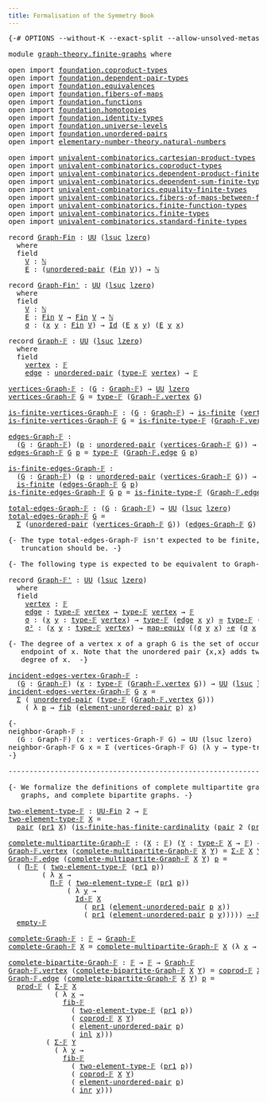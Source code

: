 ```yaml
---
title: Formalisation of the Symmetry Book
---
```


<pre class="Agda"><a id="60" class="Symbol">{-#</a> <a id="64" class="Keyword">OPTIONS</a> <a id="72" class="Pragma">--without-K</a> <a id="84" class="Pragma">--exact-split</a> <a id="98" class="Pragma">--allow-unsolved-metas</a> <a id="121" class="Symbol">#-}</a>

<a id="126" class="Keyword">module</a> <a id="133" href="graph-theory.finite-graphs.html" class="Module">graph-theory.finite-graphs</a> <a id="160" class="Keyword">where</a>

<a id="167" class="Keyword">open</a> <a id="172" class="Keyword">import</a> <a id="179" href="foundation.coproduct-types.html" class="Module">foundation.coproduct-types</a>
<a id="206" class="Keyword">open</a> <a id="211" class="Keyword">import</a> <a id="218" href="foundation.dependent-pair-types.html" class="Module">foundation.dependent-pair-types</a>
<a id="250" class="Keyword">open</a> <a id="255" class="Keyword">import</a> <a id="262" href="foundation.equivalences.html" class="Module">foundation.equivalences</a>
<a id="286" class="Keyword">open</a> <a id="291" class="Keyword">import</a> <a id="298" href="foundation.fibers-of-maps.html" class="Module">foundation.fibers-of-maps</a>
<a id="324" class="Keyword">open</a> <a id="329" class="Keyword">import</a> <a id="336" href="foundation.functions.html" class="Module">foundation.functions</a>
<a id="357" class="Keyword">open</a> <a id="362" class="Keyword">import</a> <a id="369" href="foundation.homotopies.html" class="Module">foundation.homotopies</a>
<a id="391" class="Keyword">open</a> <a id="396" class="Keyword">import</a> <a id="403" href="foundation.identity-types.html" class="Module">foundation.identity-types</a>
<a id="429" class="Keyword">open</a> <a id="434" class="Keyword">import</a> <a id="441" href="foundation.universe-levels.html" class="Module">foundation.universe-levels</a>
<a id="468" class="Keyword">open</a> <a id="473" class="Keyword">import</a> <a id="480" href="foundation.unordered-pairs.html" class="Module">foundation.unordered-pairs</a>
<a id="507" class="Keyword">open</a> <a id="512" class="Keyword">import</a> <a id="519" href="elementary-number-theory.natural-numbers.html" class="Module">elementary-number-theory.natural-numbers</a>

<a id="561" class="Keyword">open</a> <a id="566" class="Keyword">import</a> <a id="573" href="univalent-combinatorics.cartesian-product-types.html" class="Module">univalent-combinatorics.cartesian-product-types</a>
<a id="621" class="Keyword">open</a> <a id="626" class="Keyword">import</a> <a id="633" href="univalent-combinatorics.coproduct-types.html" class="Module">univalent-combinatorics.coproduct-types</a>
<a id="673" class="Keyword">open</a> <a id="678" class="Keyword">import</a> <a id="685" href="univalent-combinatorics.dependent-product-finite-types.html" class="Module">univalent-combinatorics.dependent-product-finite-types</a>
<a id="740" class="Keyword">open</a> <a id="745" class="Keyword">import</a> <a id="752" href="univalent-combinatorics.dependent-sum-finite-types.html" class="Module">univalent-combinatorics.dependent-sum-finite-types</a>
<a id="803" class="Keyword">open</a> <a id="808" class="Keyword">import</a> <a id="815" href="univalent-combinatorics.equality-finite-types.html" class="Module">univalent-combinatorics.equality-finite-types</a>
<a id="861" class="Keyword">open</a> <a id="866" class="Keyword">import</a> <a id="873" href="univalent-combinatorics.fibers-of-maps-between-finite-types.html" class="Module">univalent-combinatorics.fibers-of-maps-between-finite-types</a>
<a id="933" class="Keyword">open</a> <a id="938" class="Keyword">import</a> <a id="945" href="univalent-combinatorics.finite-function-types.html" class="Module">univalent-combinatorics.finite-function-types</a>
<a id="991" class="Keyword">open</a> <a id="996" class="Keyword">import</a> <a id="1003" href="univalent-combinatorics.finite-types.html" class="Module">univalent-combinatorics.finite-types</a>
<a id="1040" class="Keyword">open</a> <a id="1045" class="Keyword">import</a> <a id="1052" href="univalent-combinatorics.standard-finite-types.html" class="Module">univalent-combinatorics.standard-finite-types</a>

<a id="1099" class="Keyword">record</a> <a id="Graph-Fin"></a><a id="1106" href="graph-theory.finite-graphs.html#1106" class="Record">Graph-Fin</a> <a id="1116" class="Symbol">:</a> <a id="1118" href="foundation-core.universe-levels.html#222" class="Primitive">UU</a> <a id="1121" class="Symbol">(</a><a id="1122" href="Agda.Primitive.html#780" class="Primitive">lsuc</a> <a id="1127" href="Agda.Primitive.html#764" class="Primitive">lzero</a><a id="1132" class="Symbol">)</a>
  <a id="1136" class="Keyword">where</a>
  <a id="1144" class="Keyword">field</a>
    <a id="Graph-Fin.V"></a><a id="1154" href="graph-theory.finite-graphs.html#1154" class="Field">V</a> <a id="1156" class="Symbol">:</a> <a id="1158" href="elementary-number-theory.natural-numbers.html#1444" class="Datatype">ℕ</a>
    <a id="Graph-Fin.E"></a><a id="1164" href="graph-theory.finite-graphs.html#1164" class="Field">E</a> <a id="1166" class="Symbol">:</a> <a id="1168" class="Symbol">(</a><a id="1169" href="foundation.unordered-pairs.html#2321" class="Function">unordered-pair</a> <a id="1184" class="Symbol">(</a><a id="1185" href="univalent-combinatorics.standard-finite-types.html#2085" class="Function">Fin</a> <a id="1189" href="graph-theory.finite-graphs.html#1154" class="Field">V</a><a id="1190" class="Symbol">))</a> <a id="1193" class="Symbol">→</a> <a id="1195" href="elementary-number-theory.natural-numbers.html#1444" class="Datatype">ℕ</a>

<a id="1198" class="Keyword">record</a> <a id="Graph-Fin&#39;"></a><a id="1205" href="graph-theory.finite-graphs.html#1205" class="Record">Graph-Fin&#39;</a> <a id="1216" class="Symbol">:</a> <a id="1218" href="foundation-core.universe-levels.html#222" class="Primitive">UU</a> <a id="1221" class="Symbol">(</a><a id="1222" href="Agda.Primitive.html#780" class="Primitive">lsuc</a> <a id="1227" href="Agda.Primitive.html#764" class="Primitive">lzero</a><a id="1232" class="Symbol">)</a>
  <a id="1236" class="Keyword">where</a>
  <a id="1244" class="Keyword">field</a>
    <a id="Graph-Fin&#39;.V"></a><a id="1254" href="graph-theory.finite-graphs.html#1254" class="Field">V</a> <a id="1256" class="Symbol">:</a> <a id="1258" href="elementary-number-theory.natural-numbers.html#1444" class="Datatype">ℕ</a>
    <a id="Graph-Fin&#39;.E"></a><a id="1264" href="graph-theory.finite-graphs.html#1264" class="Field">E</a> <a id="1266" class="Symbol">:</a> <a id="1268" href="univalent-combinatorics.standard-finite-types.html#2085" class="Function">Fin</a> <a id="1272" href="graph-theory.finite-graphs.html#1254" class="Field">V</a> <a id="1274" class="Symbol">→</a> <a id="1276" href="univalent-combinatorics.standard-finite-types.html#2085" class="Function">Fin</a> <a id="1280" href="graph-theory.finite-graphs.html#1254" class="Field">V</a> <a id="1282" class="Symbol">→</a> <a id="1284" href="elementary-number-theory.natural-numbers.html#1444" class="Datatype">ℕ</a>
    <a id="Graph-Fin&#39;.σ"></a><a id="1290" href="graph-theory.finite-graphs.html#1290" class="Field">σ</a> <a id="1292" class="Symbol">:</a> <a id="1294" class="Symbol">(</a><a id="1295" href="graph-theory.finite-graphs.html#1295" class="Bound">x</a> <a id="1297" href="graph-theory.finite-graphs.html#1297" class="Bound">y</a> <a id="1299" class="Symbol">:</a> <a id="1301" href="univalent-combinatorics.standard-finite-types.html#2085" class="Function">Fin</a> <a id="1305" href="graph-theory.finite-graphs.html#1254" class="Field">V</a><a id="1306" class="Symbol">)</a> <a id="1308" class="Symbol">→</a> <a id="1310" href="foundation-core.identity-types.html#641" class="Datatype">Id</a> <a id="1313" class="Symbol">(</a><a id="1314" href="graph-theory.finite-graphs.html#1264" class="Field">E</a> <a id="1316" href="graph-theory.finite-graphs.html#1295" class="Bound">x</a> <a id="1318" href="graph-theory.finite-graphs.html#1297" class="Bound">y</a><a id="1319" class="Symbol">)</a> <a id="1321" class="Symbol">(</a><a id="1322" href="graph-theory.finite-graphs.html#1264" class="Field">E</a> <a id="1324" href="graph-theory.finite-graphs.html#1297" class="Bound">y</a> <a id="1326" href="graph-theory.finite-graphs.html#1295" class="Bound">x</a><a id="1327" class="Symbol">)</a>

<a id="1330" class="Keyword">record</a> <a id="Graph-𝔽"></a><a id="1337" href="graph-theory.finite-graphs.html#1337" class="Record">Graph-𝔽</a> <a id="1345" class="Symbol">:</a> <a id="1347" href="foundation-core.universe-levels.html#222" class="Primitive">UU</a> <a id="1350" class="Symbol">(</a><a id="1351" href="Agda.Primitive.html#780" class="Primitive">lsuc</a> <a id="1356" href="Agda.Primitive.html#764" class="Primitive">lzero</a><a id="1361" class="Symbol">)</a>
  <a id="1365" class="Keyword">where</a>
  <a id="1373" class="Keyword">field</a>
    <a id="Graph-𝔽.vertex"></a><a id="1383" href="graph-theory.finite-graphs.html#1383" class="Field">vertex</a> <a id="1390" class="Symbol">:</a> <a id="1392" href="univalent-combinatorics.finite-types.html#4055" class="Function">𝔽</a>
    <a id="Graph-𝔽.edge"></a><a id="1398" href="graph-theory.finite-graphs.html#1398" class="Field">edge</a> <a id="1403" class="Symbol">:</a> <a id="1405" href="foundation.unordered-pairs.html#2321" class="Function">unordered-pair</a> <a id="1420" class="Symbol">(</a><a id="1421" href="univalent-combinatorics.finite-types.html#4103" class="Function">type-𝔽</a> <a id="1428" href="graph-theory.finite-graphs.html#1383" class="Field">vertex</a><a id="1434" class="Symbol">)</a> <a id="1436" class="Symbol">→</a> <a id="1438" href="univalent-combinatorics.finite-types.html#4055" class="Function">𝔽</a>

<a id="vertices-Graph-𝔽"></a><a id="1441" href="graph-theory.finite-graphs.html#1441" class="Function">vertices-Graph-𝔽</a> <a id="1458" class="Symbol">:</a> <a id="1460" class="Symbol">(</a><a id="1461" href="graph-theory.finite-graphs.html#1461" class="Bound">G</a> <a id="1463" class="Symbol">:</a> <a id="1465" href="graph-theory.finite-graphs.html#1337" class="Record">Graph-𝔽</a><a id="1472" class="Symbol">)</a> <a id="1474" class="Symbol">→</a> <a id="1476" href="foundation-core.universe-levels.html#222" class="Primitive">UU</a> <a id="1479" href="Agda.Primitive.html#764" class="Primitive">lzero</a>
<a id="1485" href="graph-theory.finite-graphs.html#1441" class="Function">vertices-Graph-𝔽</a> <a id="1502" href="graph-theory.finite-graphs.html#1502" class="Bound">G</a> <a id="1504" class="Symbol">=</a> <a id="1506" href="univalent-combinatorics.finite-types.html#4103" class="Function">type-𝔽</a> <a id="1513" class="Symbol">(</a><a id="1514" href="graph-theory.finite-graphs.html#1383" class="Field">Graph-𝔽.vertex</a> <a id="1529" href="graph-theory.finite-graphs.html#1502" class="Bound">G</a><a id="1530" class="Symbol">)</a>

<a id="is-finite-vertices-Graph-𝔽"></a><a id="1533" href="graph-theory.finite-graphs.html#1533" class="Function">is-finite-vertices-Graph-𝔽</a> <a id="1560" class="Symbol">:</a> <a id="1562" class="Symbol">(</a><a id="1563" href="graph-theory.finite-graphs.html#1563" class="Bound">G</a> <a id="1565" class="Symbol">:</a> <a id="1567" href="graph-theory.finite-graphs.html#1337" class="Record">Graph-𝔽</a><a id="1574" class="Symbol">)</a> <a id="1576" class="Symbol">→</a> <a id="1578" href="univalent-combinatorics.finite-types.html#3664" class="Function">is-finite</a> <a id="1588" class="Symbol">(</a><a id="1589" href="graph-theory.finite-graphs.html#1441" class="Function">vertices-Graph-𝔽</a> <a id="1606" href="graph-theory.finite-graphs.html#1563" class="Bound">G</a><a id="1607" class="Symbol">)</a>
<a id="1609" href="graph-theory.finite-graphs.html#1533" class="Function">is-finite-vertices-Graph-𝔽</a> <a id="1636" href="graph-theory.finite-graphs.html#1636" class="Bound">G</a> <a id="1638" class="Symbol">=</a> <a id="1640" href="univalent-combinatorics.finite-types.html#4154" class="Function">is-finite-type-𝔽</a> <a id="1657" class="Symbol">(</a><a id="1658" href="graph-theory.finite-graphs.html#1383" class="Field">Graph-𝔽.vertex</a> <a id="1673" href="graph-theory.finite-graphs.html#1636" class="Bound">G</a><a id="1674" class="Symbol">)</a>

<a id="edges-Graph-𝔽"></a><a id="1677" href="graph-theory.finite-graphs.html#1677" class="Function">edges-Graph-𝔽</a> <a id="1691" class="Symbol">:</a>
  <a id="1695" class="Symbol">(</a><a id="1696" href="graph-theory.finite-graphs.html#1696" class="Bound">G</a> <a id="1698" class="Symbol">:</a> <a id="1700" href="graph-theory.finite-graphs.html#1337" class="Record">Graph-𝔽</a><a id="1707" class="Symbol">)</a> <a id="1709" class="Symbol">(</a><a id="1710" href="graph-theory.finite-graphs.html#1710" class="Bound">p</a> <a id="1712" class="Symbol">:</a> <a id="1714" href="foundation.unordered-pairs.html#2321" class="Function">unordered-pair</a> <a id="1729" class="Symbol">(</a><a id="1730" href="graph-theory.finite-graphs.html#1441" class="Function">vertices-Graph-𝔽</a> <a id="1747" href="graph-theory.finite-graphs.html#1696" class="Bound">G</a><a id="1748" class="Symbol">))</a> <a id="1751" class="Symbol">→</a> <a id="1753" href="foundation-core.universe-levels.html#222" class="Primitive">UU</a> <a id="1756" href="Agda.Primitive.html#764" class="Primitive">lzero</a>
<a id="1762" href="graph-theory.finite-graphs.html#1677" class="Function">edges-Graph-𝔽</a> <a id="1776" href="graph-theory.finite-graphs.html#1776" class="Bound">G</a> <a id="1778" href="graph-theory.finite-graphs.html#1778" class="Bound">p</a> <a id="1780" class="Symbol">=</a> <a id="1782" href="univalent-combinatorics.finite-types.html#4103" class="Function">type-𝔽</a> <a id="1789" class="Symbol">(</a><a id="1790" href="graph-theory.finite-graphs.html#1398" class="Field">Graph-𝔽.edge</a> <a id="1803" href="graph-theory.finite-graphs.html#1776" class="Bound">G</a> <a id="1805" href="graph-theory.finite-graphs.html#1778" class="Bound">p</a><a id="1806" class="Symbol">)</a>

<a id="is-finite-edges-Graph-𝔽"></a><a id="1809" href="graph-theory.finite-graphs.html#1809" class="Function">is-finite-edges-Graph-𝔽</a> <a id="1833" class="Symbol">:</a>
  <a id="1837" class="Symbol">(</a><a id="1838" href="graph-theory.finite-graphs.html#1838" class="Bound">G</a> <a id="1840" class="Symbol">:</a> <a id="1842" href="graph-theory.finite-graphs.html#1337" class="Record">Graph-𝔽</a><a id="1849" class="Symbol">)</a> <a id="1851" class="Symbol">(</a><a id="1852" href="graph-theory.finite-graphs.html#1852" class="Bound">p</a> <a id="1854" class="Symbol">:</a> <a id="1856" href="foundation.unordered-pairs.html#2321" class="Function">unordered-pair</a> <a id="1871" class="Symbol">(</a><a id="1872" href="graph-theory.finite-graphs.html#1441" class="Function">vertices-Graph-𝔽</a> <a id="1889" href="graph-theory.finite-graphs.html#1838" class="Bound">G</a><a id="1890" class="Symbol">))</a> <a id="1893" class="Symbol">→</a>
  <a id="1897" href="univalent-combinatorics.finite-types.html#3664" class="Function">is-finite</a> <a id="1907" class="Symbol">(</a><a id="1908" href="graph-theory.finite-graphs.html#1677" class="Function">edges-Graph-𝔽</a> <a id="1922" href="graph-theory.finite-graphs.html#1838" class="Bound">G</a> <a id="1924" href="graph-theory.finite-graphs.html#1852" class="Bound">p</a><a id="1925" class="Symbol">)</a>
<a id="1927" href="graph-theory.finite-graphs.html#1809" class="Function">is-finite-edges-Graph-𝔽</a> <a id="1951" href="graph-theory.finite-graphs.html#1951" class="Bound">G</a> <a id="1953" href="graph-theory.finite-graphs.html#1953" class="Bound">p</a> <a id="1955" class="Symbol">=</a> <a id="1957" href="univalent-combinatorics.finite-types.html#4154" class="Function">is-finite-type-𝔽</a> <a id="1974" class="Symbol">(</a><a id="1975" href="graph-theory.finite-graphs.html#1398" class="Field">Graph-𝔽.edge</a> <a id="1988" href="graph-theory.finite-graphs.html#1951" class="Bound">G</a> <a id="1990" href="graph-theory.finite-graphs.html#1953" class="Bound">p</a><a id="1991" class="Symbol">)</a>

<a id="total-edges-Graph-𝔽"></a><a id="1994" href="graph-theory.finite-graphs.html#1994" class="Function">total-edges-Graph-𝔽</a> <a id="2014" class="Symbol">:</a> <a id="2016" class="Symbol">(</a><a id="2017" href="graph-theory.finite-graphs.html#2017" class="Bound">G</a> <a id="2019" class="Symbol">:</a> <a id="2021" href="graph-theory.finite-graphs.html#1337" class="Record">Graph-𝔽</a><a id="2028" class="Symbol">)</a> <a id="2030" class="Symbol">→</a> <a id="2032" href="foundation-core.universe-levels.html#222" class="Primitive">UU</a> <a id="2035" class="Symbol">(</a><a id="2036" href="Agda.Primitive.html#780" class="Primitive">lsuc</a> <a id="2041" href="Agda.Primitive.html#764" class="Primitive">lzero</a><a id="2046" class="Symbol">)</a>
<a id="2048" href="graph-theory.finite-graphs.html#1994" class="Function">total-edges-Graph-𝔽</a> <a id="2068" href="graph-theory.finite-graphs.html#2068" class="Bound">G</a> <a id="2070" class="Symbol">=</a>
  <a id="2074" href="foundation-core.dependent-pair-types.html#502" class="Record">Σ</a> <a id="2076" class="Symbol">(</a><a id="2077" href="foundation.unordered-pairs.html#2321" class="Function">unordered-pair</a> <a id="2092" class="Symbol">(</a><a id="2093" href="graph-theory.finite-graphs.html#1441" class="Function">vertices-Graph-𝔽</a> <a id="2110" href="graph-theory.finite-graphs.html#2068" class="Bound">G</a><a id="2111" class="Symbol">))</a> <a id="2114" class="Symbol">(</a><a id="2115" href="graph-theory.finite-graphs.html#1677" class="Function">edges-Graph-𝔽</a> <a id="2129" href="graph-theory.finite-graphs.html#2068" class="Bound">G</a><a id="2130" class="Symbol">)</a>

<a id="2133" class="Comment">{- The type total-edges-Graph-𝔽 isn&#39;t expected to be finite, but its set
   truncation should be. -}</a>

<a id="2235" class="Comment">{- The following type is expected to be equivalent to Graph-𝔽 -}</a>

<a id="2301" class="Keyword">record</a> <a id="Graph-𝔽&#39;"></a><a id="2308" href="graph-theory.finite-graphs.html#2308" class="Record">Graph-𝔽&#39;</a> <a id="2317" class="Symbol">:</a> <a id="2319" href="foundation-core.universe-levels.html#222" class="Primitive">UU</a> <a id="2322" class="Symbol">(</a><a id="2323" href="Agda.Primitive.html#780" class="Primitive">lsuc</a> <a id="2328" href="Agda.Primitive.html#764" class="Primitive">lzero</a><a id="2333" class="Symbol">)</a>
  <a id="2337" class="Keyword">where</a>
  <a id="2345" class="Keyword">field</a>
    <a id="Graph-𝔽&#39;.vertex"></a><a id="2355" href="graph-theory.finite-graphs.html#2355" class="Field">vertex</a> <a id="2362" class="Symbol">:</a> <a id="2364" href="univalent-combinatorics.finite-types.html#4055" class="Function">𝔽</a>
    <a id="Graph-𝔽&#39;.edge"></a><a id="2370" href="graph-theory.finite-graphs.html#2370" class="Field">edge</a> <a id="2375" class="Symbol">:</a> <a id="2377" href="univalent-combinatorics.finite-types.html#4103" class="Function">type-𝔽</a> <a id="2384" href="graph-theory.finite-graphs.html#2355" class="Field">vertex</a> <a id="2391" class="Symbol">→</a> <a id="2393" href="univalent-combinatorics.finite-types.html#4103" class="Function">type-𝔽</a> <a id="2400" href="graph-theory.finite-graphs.html#2355" class="Field">vertex</a> <a id="2407" class="Symbol">→</a> <a id="2409" href="univalent-combinatorics.finite-types.html#4055" class="Function">𝔽</a>
    <a id="Graph-𝔽&#39;.σ"></a><a id="2415" href="graph-theory.finite-graphs.html#2415" class="Field">σ</a> <a id="2417" class="Symbol">:</a> <a id="2419" class="Symbol">(</a><a id="2420" href="graph-theory.finite-graphs.html#2420" class="Bound">x</a> <a id="2422" href="graph-theory.finite-graphs.html#2422" class="Bound">y</a> <a id="2424" class="Symbol">:</a> <a id="2426" href="univalent-combinatorics.finite-types.html#4103" class="Function">type-𝔽</a> <a id="2433" href="graph-theory.finite-graphs.html#2355" class="Field">vertex</a><a id="2439" class="Symbol">)</a> <a id="2441" class="Symbol">→</a> <a id="2443" href="univalent-combinatorics.finite-types.html#4103" class="Function">type-𝔽</a> <a id="2450" class="Symbol">(</a><a id="2451" href="graph-theory.finite-graphs.html#2370" class="Field">edge</a> <a id="2456" href="graph-theory.finite-graphs.html#2420" class="Bound">x</a> <a id="2458" href="graph-theory.finite-graphs.html#2422" class="Bound">y</a><a id="2459" class="Symbol">)</a> <a id="2461" href="foundation-core.equivalences.html#1607" class="Function Operator">≃</a> <a id="2463" href="univalent-combinatorics.finite-types.html#4103" class="Function">type-𝔽</a> <a id="2470" class="Symbol">(</a><a id="2471" href="graph-theory.finite-graphs.html#2370" class="Field">edge</a> <a id="2476" href="graph-theory.finite-graphs.html#2422" class="Bound">y</a> <a id="2478" href="graph-theory.finite-graphs.html#2420" class="Bound">x</a><a id="2479" class="Symbol">)</a>
    <a id="Graph-𝔽&#39;.σ²"></a><a id="2485" href="graph-theory.finite-graphs.html#2485" class="Field">σ²</a> <a id="2488" class="Symbol">:</a> <a id="2490" class="Symbol">(</a><a id="2491" href="graph-theory.finite-graphs.html#2491" class="Bound">x</a> <a id="2493" href="graph-theory.finite-graphs.html#2493" class="Bound">y</a> <a id="2495" class="Symbol">:</a> <a id="2497" href="univalent-combinatorics.finite-types.html#4103" class="Function">type-𝔽</a> <a id="2504" href="graph-theory.finite-graphs.html#2355" class="Field">vertex</a><a id="2510" class="Symbol">)</a> <a id="2512" class="Symbol">→</a> <a id="2514" href="foundation-core.equivalences.html#1807" class="Function">map-equiv</a> <a id="2524" class="Symbol">((</a><a id="2526" href="graph-theory.finite-graphs.html#2415" class="Field">σ</a> <a id="2528" href="graph-theory.finite-graphs.html#2493" class="Bound">y</a> <a id="2530" href="graph-theory.finite-graphs.html#2491" class="Bound">x</a><a id="2531" class="Symbol">)</a> <a id="2533" href="foundation-core.equivalences.html#7843" class="Function Operator">∘e</a> <a id="2536" class="Symbol">(</a><a id="2537" href="graph-theory.finite-graphs.html#2415" class="Field">σ</a> <a id="2539" href="graph-theory.finite-graphs.html#2491" class="Bound">x</a> <a id="2541" href="graph-theory.finite-graphs.html#2493" class="Bound">y</a><a id="2542" class="Symbol">))</a> <a id="2545" href="foundation-core.homotopies.html#467" class="Function Operator">~</a> <a id="2547" href="foundation-core.functions.html#309" class="Function">id</a>

<a id="2551" class="Comment">{- The degree of a vertex x of a graph G is the set of occurences of x as an
   endpoint of x. Note that the unordered pair {x,x} adds two elements to the
   degree of x.  -}</a>

<a id="incident-edges-vertex-Graph-𝔽"></a><a id="2727" href="graph-theory.finite-graphs.html#2727" class="Function">incident-edges-vertex-Graph-𝔽</a> <a id="2757" class="Symbol">:</a>
  <a id="2761" class="Symbol">(</a><a id="2762" href="graph-theory.finite-graphs.html#2762" class="Bound">G</a> <a id="2764" class="Symbol">:</a> <a id="2766" href="graph-theory.finite-graphs.html#1337" class="Record">Graph-𝔽</a><a id="2773" class="Symbol">)</a> <a id="2775" class="Symbol">(</a><a id="2776" href="graph-theory.finite-graphs.html#2776" class="Bound">x</a> <a id="2778" class="Symbol">:</a> <a id="2780" href="univalent-combinatorics.finite-types.html#4103" class="Function">type-𝔽</a> <a id="2787" class="Symbol">(</a><a id="2788" href="graph-theory.finite-graphs.html#1383" class="Field">Graph-𝔽.vertex</a> <a id="2803" href="graph-theory.finite-graphs.html#2762" class="Bound">G</a><a id="2804" class="Symbol">))</a> <a id="2807" class="Symbol">→</a> <a id="2809" href="foundation-core.universe-levels.html#222" class="Primitive">UU</a> <a id="2812" class="Symbol">(</a><a id="2813" href="Agda.Primitive.html#780" class="Primitive">lsuc</a> <a id="2818" href="Agda.Primitive.html#764" class="Primitive">lzero</a><a id="2823" class="Symbol">)</a>
<a id="2825" href="graph-theory.finite-graphs.html#2727" class="Function">incident-edges-vertex-Graph-𝔽</a> <a id="2855" href="graph-theory.finite-graphs.html#2855" class="Bound">G</a> <a id="2857" href="graph-theory.finite-graphs.html#2857" class="Bound">x</a> <a id="2859" class="Symbol">=</a>
  <a id="2863" href="foundation-core.dependent-pair-types.html#502" class="Record">Σ</a> <a id="2865" class="Symbol">(</a> <a id="2867" href="foundation.unordered-pairs.html#2321" class="Function">unordered-pair</a> <a id="2882" class="Symbol">(</a><a id="2883" href="univalent-combinatorics.finite-types.html#4103" class="Function">type-𝔽</a> <a id="2890" class="Symbol">(</a><a id="2891" href="graph-theory.finite-graphs.html#1383" class="Field">Graph-𝔽.vertex</a> <a id="2906" href="graph-theory.finite-graphs.html#2855" class="Bound">G</a><a id="2907" class="Symbol">)))</a>
    <a id="2915" class="Symbol">(</a> <a id="2917" class="Symbol">λ</a> <a id="2919" href="graph-theory.finite-graphs.html#2919" class="Bound">p</a> <a id="2921" class="Symbol">→</a> <a id="2923" href="foundation-core.fibers-of-maps.html#928" class="Function">fib</a> <a id="2927" class="Symbol">(</a><a id="2928" href="foundation.unordered-pairs.html#3364" class="Function">element-unordered-pair</a> <a id="2951" href="graph-theory.finite-graphs.html#2919" class="Bound">p</a><a id="2952" class="Symbol">)</a> <a id="2954" href="graph-theory.finite-graphs.html#2857" class="Bound">x</a><a id="2955" class="Symbol">)</a>

<a id="2958" class="Comment">{-
neighbor-Graph-𝔽 :
  (G : Graph-𝔽) (x : vertices-Graph-𝔽 G) → UU (lsuc lzero)
neighbor-Graph-𝔽 G x = Σ (vertices-Graph-𝔽 G) (λ y → type-trunc-Prop {!!})
-}</a>

<a id="3118" class="Comment">--------------------------------------------------------------------------------</a>

<a id="3200" class="Comment">{- We formalize the definitions of complete multipartite graphs, complete
   graphs, and complete bipartite graphs. -}</a>

<a id="two-element-type-𝔽"></a><a id="3320" href="graph-theory.finite-graphs.html#3320" class="Function">two-element-type-𝔽</a> <a id="3339" class="Symbol">:</a> <a id="3341" href="univalent-combinatorics.finite-types.html#5010" class="Function">UU-Fin</a> <a id="3348" class="Number">2</a> <a id="3350" class="Symbol">→</a> <a id="3352" href="univalent-combinatorics.finite-types.html#4055" class="Function">𝔽</a>
<a id="3354" href="graph-theory.finite-graphs.html#3320" class="Function">two-element-type-𝔽</a> <a id="3373" href="graph-theory.finite-graphs.html#3373" class="Bound">X</a> <a id="3375" class="Symbol">=</a>
  <a id="3379" href="foundation-core.dependent-pair-types.html#575" class="InductiveConstructor">pair</a> <a id="3384" class="Symbol">(</a><a id="3385" href="foundation-core.dependent-pair-types.html#592" class="Field">pr1</a> <a id="3389" href="graph-theory.finite-graphs.html#3373" class="Bound">X</a><a id="3390" class="Symbol">)</a> <a id="3392" class="Symbol">(</a><a id="3393" href="univalent-combinatorics.finite-types.html#11255" class="Function">is-finite-has-finite-cardinality</a> <a id="3426" class="Symbol">(</a><a id="3427" href="foundation-core.dependent-pair-types.html#575" class="InductiveConstructor">pair</a> <a id="3432" class="Number">2</a> <a id="3434" class="Symbol">(</a><a id="3435" href="foundation-core.dependent-pair-types.html#604" class="Field">pr2</a> <a id="3439" href="graph-theory.finite-graphs.html#3373" class="Bound">X</a><a id="3440" class="Symbol">)))</a>

<a id="complete-multipartite-Graph-𝔽"></a><a id="3445" href="graph-theory.finite-graphs.html#3445" class="Function">complete-multipartite-Graph-𝔽</a> <a id="3475" class="Symbol">:</a> <a id="3477" class="Symbol">(</a><a id="3478" href="graph-theory.finite-graphs.html#3478" class="Bound">X</a> <a id="3480" class="Symbol">:</a> <a id="3482" href="univalent-combinatorics.finite-types.html#4055" class="Function">𝔽</a><a id="3483" class="Symbol">)</a> <a id="3485" class="Symbol">(</a><a id="3486" href="graph-theory.finite-graphs.html#3486" class="Bound">Y</a> <a id="3488" class="Symbol">:</a> <a id="3490" href="univalent-combinatorics.finite-types.html#4103" class="Function">type-𝔽</a> <a id="3497" href="graph-theory.finite-graphs.html#3478" class="Bound">X</a> <a id="3499" class="Symbol">→</a> <a id="3501" href="univalent-combinatorics.finite-types.html#4055" class="Function">𝔽</a><a id="3502" class="Symbol">)</a> <a id="3504" class="Symbol">→</a> <a id="3506" href="graph-theory.finite-graphs.html#1337" class="Record">Graph-𝔽</a>
<a id="3514" href="graph-theory.finite-graphs.html#1383" class="Field">Graph-𝔽.vertex</a> <a id="3529" class="Symbol">(</a><a id="3530" href="graph-theory.finite-graphs.html#3445" class="Function">complete-multipartite-Graph-𝔽</a> <a id="3560" href="graph-theory.finite-graphs.html#3560" class="Bound">X</a> <a id="3562" href="graph-theory.finite-graphs.html#3562" class="Bound">Y</a><a id="3563" class="Symbol">)</a> <a id="3565" class="Symbol">=</a> <a id="3567" href="univalent-combinatorics.dependent-sum-finite-types.html#2953" class="Function">Σ-𝔽</a> <a id="3571" href="graph-theory.finite-graphs.html#3560" class="Bound">X</a> <a id="3573" href="graph-theory.finite-graphs.html#3562" class="Bound">Y</a>
<a id="3575" href="graph-theory.finite-graphs.html#1398" class="Field">Graph-𝔽.edge</a> <a id="3588" class="Symbol">(</a><a id="3589" href="graph-theory.finite-graphs.html#3445" class="Function">complete-multipartite-Graph-𝔽</a> <a id="3619" href="graph-theory.finite-graphs.html#3619" class="Bound">X</a> <a id="3621" href="graph-theory.finite-graphs.html#3621" class="Bound">Y</a><a id="3622" class="Symbol">)</a> <a id="3624" href="graph-theory.finite-graphs.html#3624" class="Bound">p</a> <a id="3626" class="Symbol">=</a>
  <a id="3630" class="Symbol">(</a> <a id="3632" href="univalent-combinatorics.dependent-product-finite-types.html#1151" class="Function">Π-𝔽</a> <a id="3636" class="Symbol">(</a> <a id="3638" href="graph-theory.finite-graphs.html#3320" class="Function">two-element-type-𝔽</a> <a id="3657" class="Symbol">(</a><a id="3658" href="foundation-core.dependent-pair-types.html#592" class="Field">pr1</a> <a id="3662" href="graph-theory.finite-graphs.html#3624" class="Bound">p</a><a id="3663" class="Symbol">))</a>
        <a id="3674" class="Symbol">(</a> <a id="3676" class="Symbol">λ</a> <a id="3678" href="graph-theory.finite-graphs.html#3678" class="Bound">x</a> <a id="3680" class="Symbol">→</a>
          <a id="3692" href="univalent-combinatorics.dependent-product-finite-types.html#1151" class="Function">Π-𝔽</a> <a id="3696" class="Symbol">(</a> <a id="3698" href="graph-theory.finite-graphs.html#3320" class="Function">two-element-type-𝔽</a> <a id="3717" class="Symbol">(</a><a id="3718" href="foundation-core.dependent-pair-types.html#592" class="Field">pr1</a> <a id="3722" href="graph-theory.finite-graphs.html#3624" class="Bound">p</a><a id="3723" class="Symbol">))</a>
              <a id="3740" class="Symbol">(</a> <a id="3742" class="Symbol">λ</a> <a id="3744" href="graph-theory.finite-graphs.html#3744" class="Bound">y</a> <a id="3746" class="Symbol">→</a>
                <a id="3764" href="univalent-combinatorics.equality-finite-types.html#3484" class="Function">Id-𝔽</a> <a id="3769" href="graph-theory.finite-graphs.html#3619" class="Bound">X</a>
                  <a id="3789" class="Symbol">(</a> <a id="3791" href="foundation-core.dependent-pair-types.html#592" class="Field">pr1</a> <a id="3795" class="Symbol">(</a><a id="3796" href="foundation.unordered-pairs.html#3364" class="Function">element-unordered-pair</a> <a id="3819" href="graph-theory.finite-graphs.html#3624" class="Bound">p</a> <a id="3821" href="graph-theory.finite-graphs.html#3678" class="Bound">x</a><a id="3822" class="Symbol">))</a>
                  <a id="3843" class="Symbol">(</a> <a id="3845" href="foundation-core.dependent-pair-types.html#592" class="Field">pr1</a> <a id="3849" class="Symbol">(</a><a id="3850" href="foundation.unordered-pairs.html#3364" class="Function">element-unordered-pair</a> <a id="3873" href="graph-theory.finite-graphs.html#3624" class="Bound">p</a> <a id="3875" href="graph-theory.finite-graphs.html#3744" class="Bound">y</a><a id="3876" class="Symbol">)))))</a> <a id="3882" href="univalent-combinatorics.finite-function-types.html#1002" class="Function Operator">→-𝔽</a>
  <a id="3888" href="univalent-combinatorics.finite-types.html#7048" class="Function">empty-𝔽</a>

<a id="complete-Graph-𝔽"></a><a id="3897" href="graph-theory.finite-graphs.html#3897" class="Function">complete-Graph-𝔽</a> <a id="3914" class="Symbol">:</a> <a id="3916" href="univalent-combinatorics.finite-types.html#4055" class="Function">𝔽</a> <a id="3918" class="Symbol">→</a> <a id="3920" href="graph-theory.finite-graphs.html#1337" class="Record">Graph-𝔽</a>
<a id="3928" href="graph-theory.finite-graphs.html#3897" class="Function">complete-Graph-𝔽</a> <a id="3945" href="graph-theory.finite-graphs.html#3945" class="Bound">X</a> <a id="3947" class="Symbol">=</a> <a id="3949" href="graph-theory.finite-graphs.html#3445" class="Function">complete-multipartite-Graph-𝔽</a> <a id="3979" href="graph-theory.finite-graphs.html#3945" class="Bound">X</a> <a id="3981" class="Symbol">(λ</a> <a id="3984" href="graph-theory.finite-graphs.html#3984" class="Bound">x</a> <a id="3986" class="Symbol">→</a> <a id="3988" href="univalent-combinatorics.finite-types.html#8045" class="Function">unit-𝔽</a><a id="3994" class="Symbol">)</a>

<a id="complete-bipartite-Graph-𝔽"></a><a id="3997" href="graph-theory.finite-graphs.html#3997" class="Function">complete-bipartite-Graph-𝔽</a> <a id="4024" class="Symbol">:</a> <a id="4026" href="univalent-combinatorics.finite-types.html#4055" class="Function">𝔽</a> <a id="4028" class="Symbol">→</a> <a id="4030" href="univalent-combinatorics.finite-types.html#4055" class="Function">𝔽</a> <a id="4032" class="Symbol">→</a> <a id="4034" href="graph-theory.finite-graphs.html#1337" class="Record">Graph-𝔽</a>
<a id="4042" href="graph-theory.finite-graphs.html#1383" class="Field">Graph-𝔽.vertex</a> <a id="4057" class="Symbol">(</a><a id="4058" href="graph-theory.finite-graphs.html#3997" class="Function">complete-bipartite-Graph-𝔽</a> <a id="4085" href="graph-theory.finite-graphs.html#4085" class="Bound">X</a> <a id="4087" href="graph-theory.finite-graphs.html#4087" class="Bound">Y</a><a id="4088" class="Symbol">)</a> <a id="4090" class="Symbol">=</a> <a id="4092" href="univalent-combinatorics.coproduct-types.html#5261" class="Function">coprod-𝔽</a> <a id="4101" href="graph-theory.finite-graphs.html#4085" class="Bound">X</a> <a id="4103" href="graph-theory.finite-graphs.html#4087" class="Bound">Y</a>
<a id="4105" href="graph-theory.finite-graphs.html#1398" class="Field">Graph-𝔽.edge</a> <a id="4118" class="Symbol">(</a><a id="4119" href="graph-theory.finite-graphs.html#3997" class="Function">complete-bipartite-Graph-𝔽</a> <a id="4146" href="graph-theory.finite-graphs.html#4146" class="Bound">X</a> <a id="4148" href="graph-theory.finite-graphs.html#4148" class="Bound">Y</a><a id="4149" class="Symbol">)</a> <a id="4151" href="graph-theory.finite-graphs.html#4151" class="Bound">p</a> <a id="4153" class="Symbol">=</a>
  <a id="4157" href="univalent-combinatorics.cartesian-product-types.html#5734" class="Function">prod-𝔽</a> <a id="4164" class="Symbol">(</a> <a id="4166" href="univalent-combinatorics.dependent-sum-finite-types.html#2953" class="Function">Σ-𝔽</a> <a id="4170" href="graph-theory.finite-graphs.html#4146" class="Bound">X</a>
           <a id="4183" class="Symbol">(</a> <a id="4185" class="Symbol">λ</a> <a id="4187" href="graph-theory.finite-graphs.html#4187" class="Bound">x</a> <a id="4189" class="Symbol">→</a>
             <a id="4204" href="univalent-combinatorics.fibers-of-maps-between-finite-types.html#1853" class="Function">fib-𝔽</a>
               <a id="4225" class="Symbol">(</a> <a id="4227" href="graph-theory.finite-graphs.html#3320" class="Function">two-element-type-𝔽</a> <a id="4246" class="Symbol">(</a><a id="4247" href="foundation-core.dependent-pair-types.html#592" class="Field">pr1</a> <a id="4251" href="graph-theory.finite-graphs.html#4151" class="Bound">p</a><a id="4252" class="Symbol">))</a>
               <a id="4270" class="Symbol">(</a> <a id="4272" href="univalent-combinatorics.coproduct-types.html#5261" class="Function">coprod-𝔽</a> <a id="4281" href="graph-theory.finite-graphs.html#4146" class="Bound">X</a> <a id="4283" href="graph-theory.finite-graphs.html#4148" class="Bound">Y</a><a id="4284" class="Symbol">)</a>
               <a id="4301" class="Symbol">(</a> <a id="4303" href="foundation.unordered-pairs.html#3364" class="Function">element-unordered-pair</a> <a id="4326" href="graph-theory.finite-graphs.html#4151" class="Bound">p</a><a id="4327" class="Symbol">)</a>
               <a id="4344" class="Symbol">(</a> <a id="4346" href="foundation.coproduct-types.html#1239" class="InductiveConstructor">inl</a> <a id="4350" href="graph-theory.finite-graphs.html#4187" class="Bound">x</a><a id="4351" class="Symbol">)))</a>
         <a id="4364" class="Symbol">(</a> <a id="4366" href="univalent-combinatorics.dependent-sum-finite-types.html#2953" class="Function">Σ-𝔽</a> <a id="4370" href="graph-theory.finite-graphs.html#4148" class="Bound">Y</a>
           <a id="4383" class="Symbol">(</a> <a id="4385" class="Symbol">λ</a> <a id="4387" href="graph-theory.finite-graphs.html#4387" class="Bound">y</a> <a id="4389" class="Symbol">→</a>
             <a id="4404" href="univalent-combinatorics.fibers-of-maps-between-finite-types.html#1853" class="Function">fib-𝔽</a>
               <a id="4425" class="Symbol">(</a> <a id="4427" href="graph-theory.finite-graphs.html#3320" class="Function">two-element-type-𝔽</a> <a id="4446" class="Symbol">(</a><a id="4447" href="foundation-core.dependent-pair-types.html#592" class="Field">pr1</a> <a id="4451" href="graph-theory.finite-graphs.html#4151" class="Bound">p</a><a id="4452" class="Symbol">))</a>
               <a id="4470" class="Symbol">(</a> <a id="4472" href="univalent-combinatorics.coproduct-types.html#5261" class="Function">coprod-𝔽</a> <a id="4481" href="graph-theory.finite-graphs.html#4146" class="Bound">X</a> <a id="4483" href="graph-theory.finite-graphs.html#4148" class="Bound">Y</a><a id="4484" class="Symbol">)</a>
               <a id="4501" class="Symbol">(</a> <a id="4503" href="foundation.unordered-pairs.html#3364" class="Function">element-unordered-pair</a> <a id="4526" href="graph-theory.finite-graphs.html#4151" class="Bound">p</a><a id="4527" class="Symbol">)</a>
               <a id="4544" class="Symbol">(</a> <a id="4546" href="foundation.coproduct-types.html#1262" class="InductiveConstructor">inr</a> <a id="4550" href="graph-theory.finite-graphs.html#4387" class="Bound">y</a><a id="4551" class="Symbol">)))</a>
</pre>
